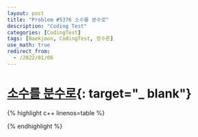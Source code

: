 ```yaml
---
layout: post
title: "Problem #5376 소수를 분수로"
description: "Coding Test"
categories: [CodingTest]
tags: [Baekjoon, CodingTest, 정수론]
use_math: true
redirect_from:
  - /2022/01/06
---
```


# [소수를 분수로](https://www.acmicpc.net/problem/5376){: target="_ blank"}

{% highlight c++ linenos=table %} 

{% endhighlight %}

